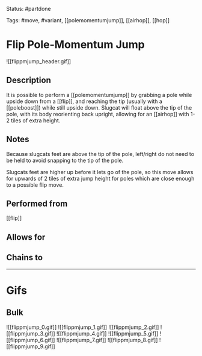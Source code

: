 Status: #partdone 

Tags: #move, #variant, [[polemomentumjump]], [[airhop]], [[hop]]

# Flip Pole-Momentum Jump
![[flippmjump_header.gif]]
## Description
It is possible to perform a [[polemomentumjump]] by grabbing a pole while upside down from a [[flip]], and reaching the tip (usually with a [[poleboost]]) while still upside down. Slugcat will float above the tip of the pole, with its body reorienting back upright, allowing for an [[airhop]] with 1-2 tiles of extra height.

## Notes
Because slugcats feet are above the tip of the pole, left/right do not need to be held to avoid snapping to the tip of the pole.

Slugcats feet are higher up before it lets go of the pole, so this move allows for upwards of 2 tiles of extra jump height for poles which are close enough to a possible flip move.

## Performed from
[[flip]]

## Allows for


## Chains to


___
# Gifs
## Bulk
![[flippmjump_0.gif]]
![[flippmjump_1.gif]]
![[flippmjump_2.gif]]
![[flippmjump_3.gif]]
![[flippmjump_4.gif]]
![[flippmjump_5.gif]]
![[flippmjump_6.gif]]
![[flippmjump_7.gif]]
![[flippmjump_8.gif]]
![[flippmjump_9.gif]]